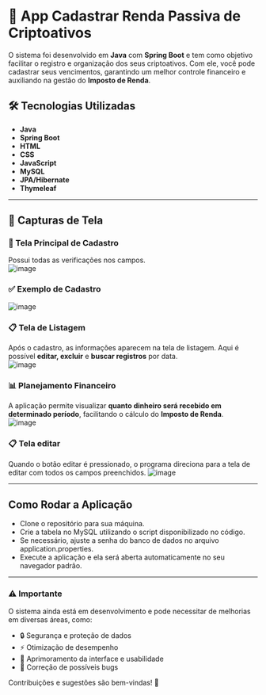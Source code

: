 # 📌 App Cadastrar Renda Passiva de Criptoativos  

O sistema foi desenvolvido em **Java** com **Spring Boot** e tem como objetivo facilitar o registro e organização dos seus criptoativos. Com ele, você pode cadastrar seus vencimentos, garantindo um melhor controle financeiro e auxiliando na gestão do **Imposto de Renda**.  

## 🛠️ Tecnologias Utilizadas  

- **Java**  
- **Spring Boot**  
- **HTML**  
- **CSS**  
- **JavaScript**  
- **MySQL**  
- **JPA/Hibernate**  
- **Thymeleaf**  

---  

## 📸 Capturas de Tela  

### 📌 Tela Principal de Cadastro  
Possui todas as verificações nos campos.  
![image](https://github.com/user-attachments/assets/57220677-c128-4be7-b40f-2fd6c68b26e1)  

### ✅ Exemplo de Cadastro  
![image](https://github.com/user-attachments/assets/43701a13-2da3-4593-b147-2fa0079cbb77)  

### 📋 Tela de Listagem  
Após o cadastro, as informações aparecem na tela de listagem. Aqui é possível **editar, excluir** e **buscar registros** por data.  
![image](https://github.com/user-attachments/assets/423dd083-78cf-43a1-8b94-2c5260b27e39)  

### 📊 Planejamento Financeiro  
A aplicação permite visualizar **quanto dinheiro será recebido em determinado período**, facilitando o cálculo do **Imposto de Renda**.  
![image](https://github.com/user-attachments/assets/7bc94b26-cdba-4e3e-8f4d-fde766ed06d1)  

### 📋 Tela editar 
Quando o botão editar é pressionado, o programa direciona para a tela de editar com todos os campos preenchidos.
![image](https://github.com/user-attachments/assets/d6b777a5-bf7b-40ad-936d-45b3357d9168)


---  

## Como Rodar a Aplicação

- Clone o repositório para sua máquina.  
- Crie a tabela no MySQL utilizando o script disponibilizado no código.  
- Se necessário, ajuste a senha do banco de dados no arquivo application.properties.  
- Execute a aplicação e ela será aberta automaticamente no seu navegador padrão.

<hr>

### ⚠️ Importante

O sistema ainda está em desenvolvimento e pode necessitar de melhorias em diversas áreas, como:  

- 🔒 Segurança e proteção de dados  
- ⚡ Otimização de desempenho  
- 🎨 Aprimoramento da interface e usabilidade  
- 🐛 Correção de possíveis bugs  

Contribuições e sugestões são bem-vindas! 🚀  
